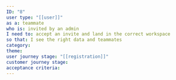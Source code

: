 ```yaml
---
ID: "8"
user type: "[[user]]"
as a: teammate
who is: invited by an admin
I need to: accept an invite and land in the correct workspace
so that: I see the right data and teammates
category:
theme:
user journey stage: "[[registration]]"
customer journey stage:
acceptance criteria:
---
```

